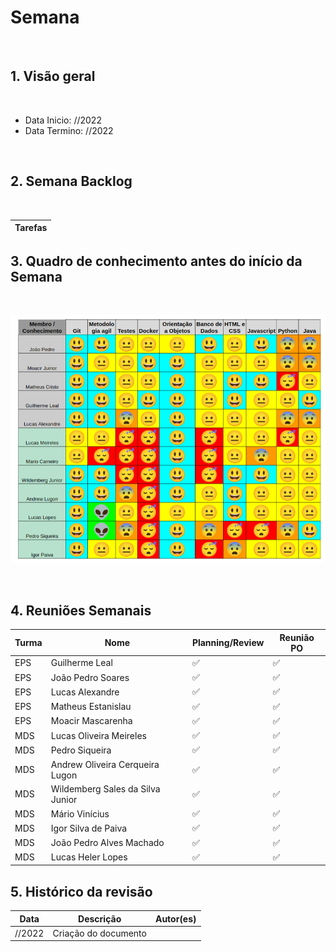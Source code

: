 <!---
layout: default
title: Semana 
parent: Semanas
nav_order: 3
--->
# Semana 

<br>

## 1. Visão geral

<br>

- Data Inicio: //2022
- Data Termino: //2022

<br>

## 2. Semana Backlog

<br>

|Tarefas|
|--------|


## 3. Quadro de conhecimento antes do início da Semana

<br>

![Quadro de conhecimento Semana ](../../assets/images/quadro_conhecimento-0.png)

<br>

## 4. Reuniões Semanais

|Turma|Nome|Planning/Review|Reunião PO|
|--|--|--|--|
|EPS|Guilherme Leal|:white_check_mark:|:white_check_mark:|
|EPS|João Pedro Soares|:white_check_mark:|:white_check_mark:|
|EPS|Lucas Alexandre|:white_check_mark:|:white_check_mark:|
|EPS|Matheus Estanislau|:white_check_mark:|:white_check_mark:|
|EPS|Moacir Mascarenha|:white_check_mark:|:white_check_mark:|
|MDS|Lucas Oliveira Meireles|:white_check_mark:|:white_check_mark:|
|MDS|Pedro Siqueira|:white_check_mark:|:white_check_mark:|
|MDS|Andrew Oliveira Cerqueira Lugon|:white_check_mark:|:white_check_mark:|
|MDS|Wildemberg Sales da Silva Junior|:white_check_mark:|:white_check_mark:|
|MDS|Mário Vinícius|:white_check_mark:|:white_check_mark:|
|MDS|Igor Silva de Paiva|:white_check_mark:|:white_check_mark:|
|MDS|João Pedro Alves Machado|:white_check_mark:|:white_check_mark:|
|MDS|Lucas Heler Lopes|:white_check_mark:|:white_check_mark:|

## 5. Histórico da revisão

|**Data**|**Descrição**|**Autor(es)**|
|--------|-------------|-------------|
|//2022|Criação do documento|  |

<!-- ## 4. Quadro de pareamento

<br>
 -->
